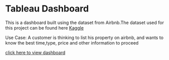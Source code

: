 <h1>Tableau Dashboard</h1>
<p>This is a dashboard built using the dataset from Airbnb.The dataset used for this project can be found here
<a href ="https://www.kaggle.com/datasets/yoshitamanavi/airbnb-2016-dataset">Kaggle</a></p>
<p>Use Case: A customer is thinking to list his property on airbnb, and wants to know the best time,type, price and other information to proceed</p>
<a href ="https://public.tableau.com/views/AirBnBproject_16874539629670/Dashboard1?:language=en-US&publish=yes&:display_count=n&:origin=viz_share_link">click here to view dashboard </a>
